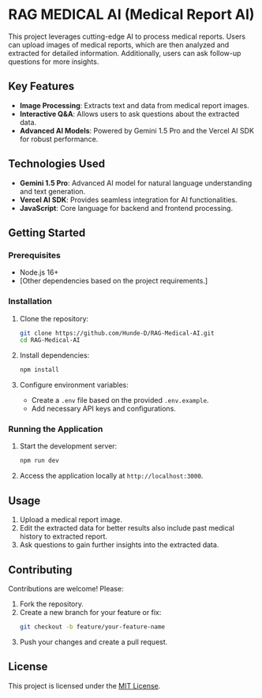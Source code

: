 # RAG MEDICAL AI (Medical Report AI)

This project leverages cutting-edge AI to process medical reports. Users can upload images of medical reports, which are then analyzed and extracted for detailed information. Additionally, users can ask follow-up questions for more insights.

## Key Features

- **Image Processing**: Extracts text and data from medical report images.
- **Interactive Q&A**: Allows users to ask questions about the extracted data.
- **Advanced AI Models**: Powered by Gemini 1.5 Pro and the Vercel AI SDK for robust performance.

## Technologies Used

- **Gemini 1.5 Pro**: Advanced AI model for natural language understanding and text generation.
- **Vercel AI SDK**: Provides seamless integration for AI functionalities.
- **JavaScript**: Core language for backend and frontend processing.

## Getting Started

### Prerequisites

- Node.js 16+
- [Other dependencies based on the project requirements.]

### Installation

1. Clone the repository:

   ```bash
   git clone https://github.com/Hunde-D/RAG-Medical-AI.git
   cd RAG-Medical-AI
   ```

2. Install dependencies:

   ```bash
   npm install
   ```

3. Configure environment variables:
   - Create a `.env` file based on the provided `.env.example`.
   - Add necessary API keys and configurations.

### Running the Application

1. Start the development server:

   ```bash
   npm run dev
   ```

2. Access the application locally at `http://localhost:3000`.

## Usage

1. Upload a medical report image.
2. Edit the extracted data for better results also include past medical history to extracted report.
3. Ask questions to gain further insights into the extracted data.

## Contributing

Contributions are welcome! Please:

1. Fork the repository.
2. Create a new branch for your feature or fix:
   ```bash
   git checkout -b feature/your-feature-name
   ```
3. Push your changes and create a pull request.

## License

This project is licensed under the [MIT License](LICENSE).
